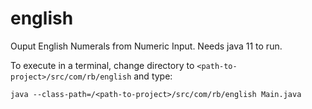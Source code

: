 # english
Ouput English Numerals from Numeric Input. Needs java 11 to run.

To execute in a terminal, change directory to `<path-to-project>/src/com/rb/english` and type:

`java --class-path=/<path-to-project>/src/com/rb/english Main.java`
